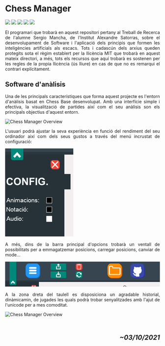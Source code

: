 <h1><b>Chess Manager</b></h1>

![](https://img.shields.io/github/languages/top/AlfonsoXIII/chess_manager)
![](https://img.shields.io/github/repo-size/AlfonsoXIII/chess_manager?color=critical)
![](https://img.shields.io/github/license/AlfonsoXIII/chess_manager?color=success)
![](https://img.shields.io/github/v/release/AlfonsoXIII/chess_manager?color=yellow&include_prereleases)
![](https://img.shields.io/github/stars/AlfonsoXIII/chess_manager?style=social)

<p style="text-align: justify">El programari que trobarà en aquest repositori pertany al Treball de Recerca de l'alumne Sergio Mancha, de l'Institut Alexandre Satorras, sobre el desenvolupament de Software i l'aplicació dels principis que formen les inteligències artificials als escacs. Tots i cadascún dels arxius queden protegits sota el règim establert per la llicència MIT que trobarà en aquest mateix directori, a més, tots els recursos que aquí trobarà es sostenen per les regles de la propia llicència (ús lliure) en cas de que no es remarqui el contrari explícitament.</p>

<h2><b>Software d'anàlisis</b></h2>
<p style="text-align: justify"> Una de les principals característiques que forma aquest projecte es l'entorn d'anàlisis basat en Chess Base desenvolupat. Amb una interfície simple i efectiva, la visualització de partides així com el seu anàlisis son els principals objectius d'aquest entorn.</p>

![Chess Manager Overview](https://media3.giphy.com/media/m5Mx8vsakA2DaAVh8C/giphy.gif?cid=790b7611641d4fdd3b5f2167ed1750ecbdc62e8c376674d4&rid=giphy.gif&ct=g)

<p style="text-align: justify"> L'usuari podrà ajustar la seva experiència en funció del rendiment del seu ordinador així com dels seus gustos a través del menú incrustat de configuració:</p>

![Chess Manager Overview](https://raw.githubusercontent.com/AlfonsoXIII/chess_manager/master/images/README_images/screenshot_4.PNG "Chess Manager")

<p style="text-align: justify"> A més, dins de la barra principal d'opcions trobarà un ventall de possibilitats per a emmagatzemar posicions, carregar posicions, canviar de mode...</p>

![Chess Manager Overview](https://raw.githubusercontent.com/AlfonsoXIII/chess_manager/master/images/README_images/screenshot_2.PNG "Chess Manager")

<p style="text-align: justify"> A la zona dreta del taulell es disposiciona un agradable historial, dinàmicamin, de jugades les quals podrà trobar senyalitzades amb l'ajut de l'unicode per a mes comoditat.</p>

![Chess Manager Overview](https://media3.giphy.com/media/YVrHucdwnUuB1Cod06/giphy.gif?cid=790b7611b8d533aa8603d757f8d43d39d0334d96500f4722&rid=giphy.gif&ct=g)



<h2 style="text-align: right"><em><br>~03/10/2021</em></h2>
